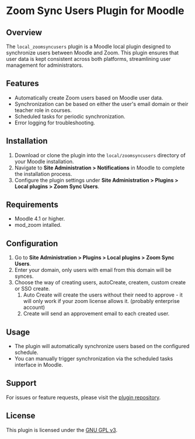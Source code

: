 # Zoom Sync Users Plugin for Moodle

## Overview

The `local_zoomsyncusers` plugin is a Moodle local plugin designed to synchronize users between Moodle and Zoom. This plugin ensures that user data is kept consistent across both platforms, streamlining user management for administrators.

## Features

- Automatically create Zoom users based on Moodle user data.
- Synchronization can be based on either the user's email domain or their teacher role in courses.
- Scheduled tasks for periodic synchronization.
- Error logging for troubleshooting.

## Installation

1. Download or clone the plugin into the `local/zoomsyncusers` directory of your Moodle installation.
2. Navigate to **Site Administration > Notifications** in Moodle to complete the installation process.
3. Configure the plugin settings under **Site Administration > Plugins > Local plugins > Zoom Sync Users**.

## Requirements

- Moodle 4.1 or higher.
- mod_zoom intalled.

## Configuration

1. Go to **Site Administration > Plugins > Local plugins > Zoom Sync Users**.
2. Enter your domain, only users with email from this domain will be synces.
3. Choose the way of creating users, autoCreate, createm, custom create or SSO create.
    1. Auto Create will create the users without their need to approve - it will only work if your zoom license allows it. (probably enterprise account)
    2. Create will send an approvement email to each created user.

## Usage

- The plugin will automatically synchronize users based on the configured schedule.
- You can manually trigger synchronization via the scheduled tasks interface in Moodle.

## Support

For issues or feature requests, please visit the [plugin repository](https://github.com/yedidiaklein/moodle-local_zoomsyncusers).

## License

This plugin is licensed under the [GNU GPL v3](https://www.gnu.org/licenses/gpl-3.0.html).